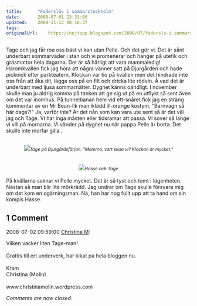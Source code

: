 ```yaml
---
title:		"Faderslös i sommarstockholm"
date:		2008-07-01 23:33:00
updated:	2008-11-13 08:16:37
tags: 	
originalUrl:	https://nejtupp.blogspot.com/2008/07/fadersls-i-sommarstockholm.html
---
```


Tage och jag får roa oss bäst vi kan utan Pelle. Och det gör vi.  Det är sånt underbart  sommarväder i stan och vi promenerar och hänger på utefik och gräsmattor hela dagarna. Det är så härligt att vara mammaledig! Häromkvällen fick jag höra att några vänner satt på Djurgården och hade picknick efter parkteatern. Klockan var tio på kvällen men det hindrade inte oss från att åka dit, lägga oss på en filt och dricka lite rödvin. Å vad det är underbart med ljusa sommarnätter. Dygnet känns oändligt. I november skulle man ju aldrig komma på tanken att ge sig ut på en utflykt så sent även om det var inomhus. På tunnelbanan hem vid ett-snåret fick jag en sträng kommentar av en Mr Bean-lik man iklädd ill-orange kostym. "Barnvagn så här dags?!" Ja, varför inte? Är det nån som kan vara ute sent så är det väl jag och Tage. Vi har inga måsten eller tidsramar att passa. Vi sover så länge vi vill på mornarna. Vi vänder på dygnet nu när pappa Pelle är borta. Det skulle inte morfar gilla..<br><br><div style="text-align: center;"> <img src="../../../../img/Djurg%C3%A5rdsf%C3%A4rjan700.jpg"><span style="font-style: italic;font-size:85%;">Tage på Djurgårdsfärjan. "Mamma, vart skaa vi? Klockan är mycket."</span><br></div><br><br><div style="text-align: center;"><img src="../../../../img/HasseochTage700.jpg"><span style="font-size:85%;"><span style="font-style: italic;">Hasse och Tage</span></span><br></div><br>På kvällarna saknar vi Pelle mycket. Det är så tyst och tomt i lägenheten. Nästan så man blir lite mörkrädd. Jag undrar om Tage skulle försvara mig om det kom en ogärningsman. Nä, han har nog fullt upp att ta hand om sin kompis Hasse.

<div class="comments">
	<div class="comments-header"><h2>1 Comment</h2></div>
	<div class="comments-body">
			<div class="comment" id="comment-8598248897393578025">
				<p class="comment-header">
					<date datetime="2008-07-02T09:59:00.000+02:00">2008-07-02 09:59:00</date> 
					<a href="https://www.blogger.com/profile/00777292339669888348" rel="nofollow">Christina M</a>:
				</p>
				<div class="comment-content"><p>Vilken vacker liten Tage-man!<BR/><BR/>Grattis till ert underverk, har kikat pa hela bloggen nu.<BR/><BR/>Kram <BR/>Christina (Molin)<BR/><BR/>www.christinamolin.wordpress.com</p></div>
				<div class="comment-footer"></div>
			</div></div>
	<p class="comments-footer"><em>Comments are now closed.</em></p>
</div>